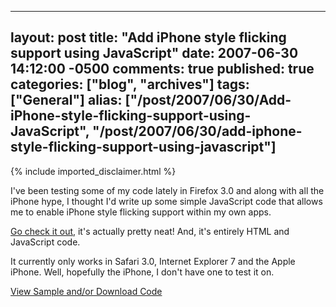   ---
  layout: post
  title: "Add iPhone style flicking support using JavaScript"
  date: 2007-06-30 14:12:00 -0500
  comments: true
  published: true
  categories: ["blog", "archives"]
  tags: ["General"]
  alias: ["/post/2007/06/30/Add-iPhone-style-flicking-support-using-JavaScript", "/post/2007/06/30/add-iphone-style-flicking-support-using-javascript"]
  ---
<!-- more -->
{% include imported_disclaimer.html %}
<P>I've been testing some of my code lately in Firefox 3.0 and along with all the iPhone hype, I thought I'd write up some simple JavaScript code that allows me to enable iPhone style flicking support within my own apps.</P>
<P><A href="/download/javascript/iphoneflickui/">Go check it out</A>, it's actually pretty neat! And, it's entirely HTML and JavaScript code.</P>
<P>It currently only works in Safari 3.0, Internet Explorer 7 and the Apple iPhone. Well, hopefully the iPhone, I don't have one to test it on.</P>
<P><A href="/download/javascript/iphoneflickui/">View Sample and/or Download Code</A></P>
